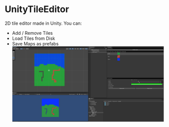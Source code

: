 # UnityTileEditor
2D tile editor made in Unity. You can:
- Add / Remove Tiles
- Load Tiles from Disk
- Save Maps as prefabs
![alt text](https://github.com/tuddor1234/UnityTileEditor/blob/main/1.png)
